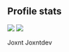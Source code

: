 ## Profile stats

<!-- 
In order to hide issues with the code, I have excluded several languages in 
the EXCLUDED_LANGS secret. If there is an issue, this is most likely why. 
Enjoy this future me, I hope my short term fix has not caused you too much pain.
-->

![](https://github.com/joxnt/joxnt/blob/master/generated/overview.svg)
![](https://github.com/joxnt/joxnt/blob/master/generated/languages.svg)

Joxnt Joxntdev
